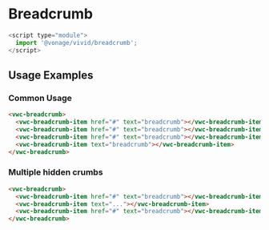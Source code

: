 # Breadcrumb

```js
<script type="module">
  import '@vonage/vivid/breadcrumb';
</script>
```

## Usage Examples

### Common Usage

```html preview
<vwc-breadcrumb>
  <vwc-breadcrumb-item href="#" text="breadcrumb"></vwc-breadcrumb-item>
  <vwc-breadcrumb-item href="#" text="breadcrumb"></vwc-breadcrumb-item>
  <vwc-breadcrumb-item href="#" text="breadcrumb"></vwc-breadcrumb-item>
  <vwc-breadcrumb-item text="breadcrumb"></vwc-breadcrumb-item>
</vwc-breadcrumb>
```

### Multiple hidden crumbs

```html preview
<vwc-breadcrumb>
  <vwc-breadcrumb-item href="#" text="breadcrumb"></vwc-breadcrumb-item>
  <vwc-breadcrumb-item text="..."></vwc-breadcrumb-item>
  <vwc-breadcrumb-item href="#" text="breadcrumb"></vwc-breadcrumb-item>
</vwc-breadcrumb>
```
